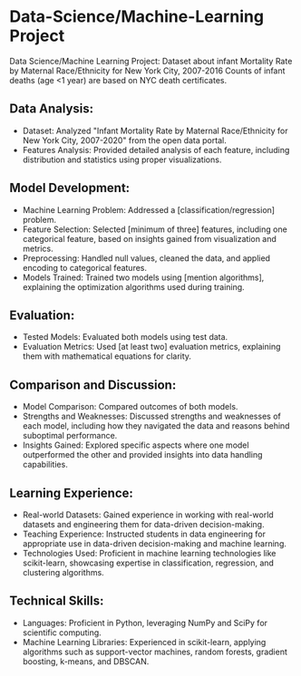 # Data-Science/Machine-Learning Project
Data Science/Machine Learning Project: Dataset about infant Mortality Rate by Maternal Race/Ethnicity for New York City, 2007-2016  Counts of infant deaths (age &lt;1 year) are based on NYC death certificates.

## Data Analysis: ##
* Dataset: Analyzed "Infant Mortality Rate by Maternal Race/Ethnicity for New York City, 2007-2020" from the open data portal.
* Features Analysis: Provided detailed analysis of each feature, including distribution and statistics using proper visualizations.

## Model Development: ##
* Machine Learning Problem: Addressed a [classification/regression] problem.
* Feature Selection: Selected [minimum of three] features, including one categorical feature, based on insights gained from visualization and metrics.
* Preprocessing: Handled null values, cleaned the data, and applied encoding to categorical features.
* Models Trained: Trained two models using [mention algorithms], explaining the optimization algorithms used during training.

## Evaluation: ##
* Tested Models: Evaluated both models using test data.
* Evaluation Metrics: Used [at least two] evaluation metrics, explaining them with mathematical equations for clarity.


## Comparison and Discussion: ##
* Model Comparison: Compared outcomes of both models.
* Strengths and Weaknesses: Discussed strengths and weaknesses of each model, including how they navigated the data and reasons behind suboptimal performance.
* Insights Gained: Explored specific aspects where one model outperformed the other and provided insights into data handling capabilities.

## Learning Experience: ## 
* Real-world Datasets: Gained experience in working with real-world datasets and engineering them for data-driven decision-making.
* Teaching Experience: Instructed students in data engineering for appropriate use in data-driven decision-making and machine learning.
* Technologies Used: Proficient in machine learning technologies like scikit-learn, showcasing expertise in classification, regression, and clustering algorithms.

## Technical Skills: ##
* Languages: Proficient in Python, leveraging NumPy and SciPy for scientific computing.
* Machine Learning Libraries: Experienced in scikit-learn, applying algorithms such as support-vector machines, random forests, gradient boosting, k-means, and DBSCAN.
